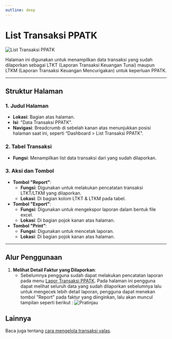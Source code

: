 ```yaml
---
outline: deep
---
```


# List Transaksi PPATK

![List Transaksi PPATK](/ppatk-list.png)

Halaman ini digunakan untuk menampilkan data transaksi yang sudah dilaporkan sebagai LTKT (Laporan Transaksi Keuangan Tunai) maupun LTKM (Laporan Transaksi Keuangan Mencurigakan) untuk keperluan PPATK.

---

## Struktur Halaman

### 1. **Judul Halaman**

- **Lokasi**: Bagian atas halaman.
- **Isi**: "Data Transaksi PPATK".
- **Navigasi**: Breadcrumb di sebelah kanan atas menunjukkan posisi halaman saat ini, seperti “Dashboard > List Transaksi PPATK".

### 2. **Tabel Transaksi**

- **Fungsi**: Menampilkan list data transaksi dari yang sudah dilaporkan.

### 3. **Aksi dan Tombol**
- **Tombol "Report"**:
  - **Fungsi**: Digunakan untuk melakukan pencatatan transaksi LTKT/LTKM yang dilaporkan.
  - **Lokasi**: Di bagian kolom LTKT & LTKM pada tabel.
- **Tombol "Export"**:
  - **Fungsi**: Digunakan untuk mengekspor laporan dalam bentuk file excel.
  - **Lokasi**: Di bagian pojok kanan atas halaman.
- **Tombol "Print"**:
  - **Fungsi**: Digunakan untuk mencetak laporan.
  - **Lokasi**: Di bagian pojok kanan atas halaman.
---

## Alur Penggunaan

1. **Melihat Detail Faktur yang Dilaporkan**:
   - Sebelumnya pengguna sudah dapat melakukan pencatatan laporan pada menu [Lapor Transaksi PPATK](/eksternal/ppatk/lapor-transaksi-ppatk). Pada halaman ini pengguna dapat melihat seluruh data yang sudah dilaporkan sebelumnya lalu untuk mengecek lebih detail laporan, pengguna dapat menekan tombol "Report" pada faktur yang diinginkan, lalu akan muncul tampilan seperti berikut : ![Pratinjau](/ppatk-list-detail.png)

## Lainnya

Baca juga tentang [cara mengelola transaksi valas](/transaksi/transaksi-valas).
